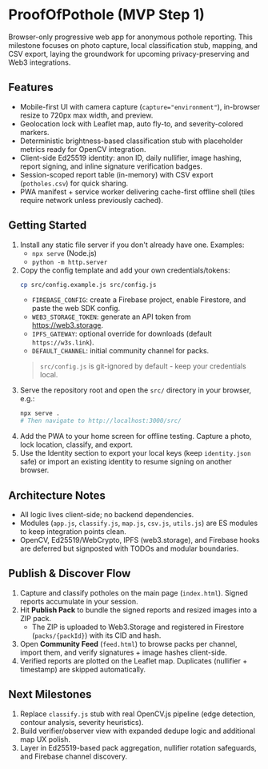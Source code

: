 # ProofOfPothole (MVP Step 1)

Browser-only progressive web app for anonymous pothole reporting. This milestone focuses on photo capture, local classification stub, mapping, and CSV export, laying the groundwork for upcoming privacy-preserving and Web3 integrations.

## Features
- Mobile-first UI with camera capture (`capture="environment"`), in-browser resize to 720px max width, and preview.
- Geolocation lock with Leaflet map, auto fly-to, and severity-colored markers.
- Deterministic brightness-based classification stub with placeholder metrics ready for OpenCV integration.
- Client-side Ed25519 identity: anon ID, daily nullifier, image hashing, report signing, and inline signature verification badges.
- Session-scoped report table (in-memory) with CSV export (`potholes.csv`) for quick sharing.
- PWA manifest + service worker delivering cache-first offline shell (tiles require network unless previously cached).

## Getting Started
1. Install any static file server if you don't already have one. Examples:
   - `npx serve` (Node.js)
   - `python -m http.server`
2. Copy the config template and add your own credentials/tokens:
   ```bash
   cp src/config.example.js src/config.js
   ```
   - `FIREBASE_CONFIG`: create a Firebase project, enable Firestore, and paste the web SDK config.
   - `WEB3_STORAGE_TOKEN`: generate an API token from https://web3.storage.
   - `IPFS_GATEWAY`: optional override for downloads (default `https://w3s.link`).
   - `DEFAULT_CHANNEL`: initial community channel for packs.
   > `src/config.js` is git-ignored by default - keep your credentials local.
3. Serve the repository root and open the `src/` directory in your browser, e.g.:
   ```bash
   npx serve .
   # Then navigate to http://localhost:3000/src/
   ```
4. Add the PWA to your home screen for offline testing. Capture a photo, lock location, classify, and export.
5. Use the Identity section to export your local keys (keep `identity.json` safe) or import an existing identity to resume signing on another browser.

## Architecture Notes
- All logic lives client-side; no backend dependencies.
- Modules (`app.js`, `classify.js`, `map.js`, `csv.js`, `utils.js`) are ES modules to keep integration points clean.
- OpenCV, Ed25519/WebCrypto, IPFS (web3.storage), and Firebase hooks are deferred but signposted with TODOs and modular boundaries.

## Publish & Discover Flow
1. Capture and classify potholes on the main page (`index.html`). Signed reports accumulate in your session.
2. Hit **Publish Pack** to bundle the signed reports and resized images into a ZIP pack.
   - The ZIP is uploaded to Web3.Storage and registered in Firestore (`packs/{packId}`) with its CID and hash.
3. Open **Community Feed** (`feed.html`) to browse packs per channel, import them, and verify signatures + image hashes client-side.
4. Verified reports are plotted on the Leaflet map. Duplicates (nullifier + timestamp) are skipped automatically.

## Next Milestones
1. Replace `classify.js` stub with real OpenCV.js pipeline (edge detection, contour analysis, severity heuristics).
2. Build verifier/observer view with expanded dedupe logic and additional map UX polish.
3. Layer in Ed25519-based pack aggregation, nullifier rotation safeguards, and Firebase channel discovery.
